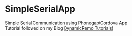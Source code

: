 # SimpleSerialApp
Simple Serial Communication using Phonegap/Cordova App
<br>
Tutorial followed on my Blog <a href="http://dynamicremo.blogspot.de/2015/07/simple-serial-communication-app-using.html">DynamicRemo Tutorials!</a>
